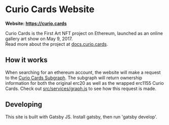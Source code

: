 # Curio Cards Website

**Website: https://curio.cards**

Curio Cards is the First Art NFT project on Ethereum, launched as an online gallery art show on May 9, 2017.<br />
Read more about the project at [docs.curio.cards](https://docs.curio.cards).

## How it works

When searching for an ethereum account, the website will make a request to the [Curio Cards Subgraph](https://thegraph.com/explorer/subgraph?id=JBnWrv9pvBvSi2pUZzba3VweGBTde6s44QvsDABP47Gt&v=2&view=Playground). The subgraph will return ownership information for both the original erc20 as well as the wrapped erc1155 Curio Cards. Check out [src/services/graph.js](/src/services/graph.js) to see how this request is made.

## Developing

This site is built with Gatsby JS. Install gatsby, then run 'gatsby develop'.
